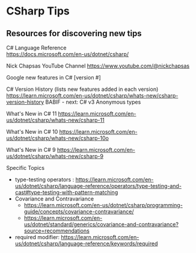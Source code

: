 # CSharp Tips

## Resources for discovering new tips
C# Language Reference  
https://docs.microsoft.com/en-us/dotnet/csharp/

Nick Chapsas YouTube Channel
https://www.youtube.com/@nickchapsas

Google new features in C# [version #]

C# Version History (lists new features added in each version)
https://learn.microsoft.com/en-us/dotnet/csharp/whats-new/csharp-version-history
  BABIF - next: C# v3 Anonymous types

What's New in C# 11
https://learn.microsoft.com/en-us/dotnet/csharp/whats-new/csharp-11

What's New in C# 10
https://learn.microsoft.com/en-us/dotnet/csharp/whats-new/csharp-10o

What's New in C# 9
https://learn.microsoft.com/en-us/dotnet/csharp/whats-new/csharp-9

Specific Topics
- type-testing operators : https://learn.microsoft.com/en-us/dotnet/csharp/language-reference/operators/type-testing-and-cast#type-testing-with-pattern-matching
- Covariance and Contravariance
  - https://learn.microsoft.com/en-us/dotnet/csharp/programming-guide/concepts/covariance-contravariance/
  - https://learn.microsoft.com/en-us/dotnet/standard/generics/covariance-and-contravariance?source=recommendations
- required modifier: https://learn.microsoft.com/en-us/dotnet/csharp/language-reference/keywords/required
